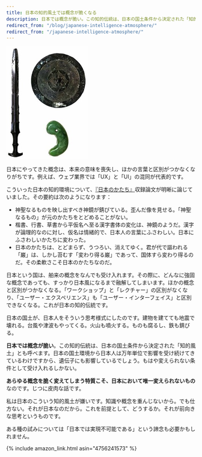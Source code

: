 ```yaml
---
title: 日本の知的風土では概念が脆くなる
description: 日本では概念が脆い。この知的伝統は、日本の国土条件から決定された「知的風土」とも呼べます。
redirect_from: "/blog/japanese-intelligence-atmosphere/"
redirect_from: "/japanese-intelligence-atmosphere/"
---
```


![三種の神器](/images/blog/2013-09-29-japanese-intelligence-atmosphere/the-imperial-regalia-of-japan.jpg)

日本にやってきた概念は、本来の意味を喪失し、ほかの言葉と区別がつかなくなりがちです。例えば、ウェブ業界では「UX」と「UI」の混同が代表的です。

こういった日本の知的環境について、[『日本のかたち』](https://www.amazon.co.jp/dp/4756241573?tag=hidetoi-22&camp=1027&creative=7407&linkCode=as4&creativeASIN=4756241573&adid=0WD3V6YKJTG6Y2MAKQY6&)収録論文が明晰に論じていました。その要約は次のようになります：

- 神聖なるものを映し出すべき神鏡が錆びている。歪んだ像を見せる。「神聖なるもの」が元のかたちをとどめることがない。
- 楷書、行書、草書から平仮名へ至る漢字書体の変化は、神鏡のようだ。漢字が論理的なのに対し、仮名は情緒的で、日本人の言葉にふさわしい。日本にふさわしいかたちに変わった。
- 日本のかたちは、とどまらず、うつろい、消えてゆく。君が代で謳われる「巌」は、しかし苔むす「変わり得る巌」であって、国体すら変わり得るのだ。その柔軟さこそ日本のかたちなのだ。

日本という国は、舶来の概念をなんでも受け入れます。その際に、どんなに強固な概念であっても、すっかり日本風になるまで融解してしまいます。ほかの概念と区別がつかなくなる。「ワークショップ」と「レクチャー」の区別がなくなり、「ユーザー・エクスペリエンス」も「ユーザー・インターフェイス」と区別できなくなる。これが日本の知的伝統です。

日本の国土が、日本人をそういう思考様式にしたのです。建物を建てても地震で壊れる。台風や津波もやってくる。火山も噴火する。ものも腐るし、鉄も錆びる。

**日本では概念が脆い**。この知的伝統は、日本の国土条件から決定された「知的風土」とも呼べます。日本の国土環境から日本人は万年単位で影響を受け続けてきているわけですから、遺伝子にも影響しているでしょう。もはや変えられない条件として受け入れるしかない。

**あらゆる概念を脆く変えてしまう特質こそ、日本において唯一変えられないもの**なのです。じつに皮肉な話です。

私は日本のこういう知的風土が嫌いです。知識や概念を重んじないから。でも仕方ない。それが日本なのだから。これを前提として、どうするか。それが前向きな思考というものです。

ある種の試みについては「日本では実現不可能である」という諦念も必要かもしれません。

{% include amazon_link.html asin="4756241573" %}
